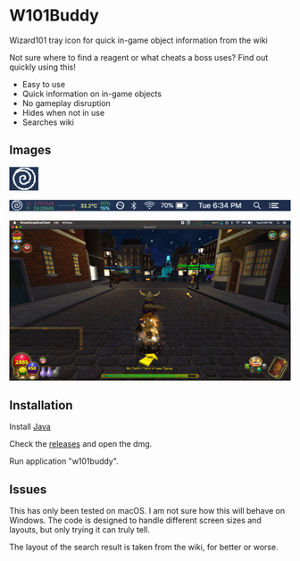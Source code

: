 # W101Buddy
Wizard101 tray icon for quick in-game object information from the wiki

Not sure where to find a reagent or what cheats a boss uses? Find out quickly using this!

- Easy to use
- Quick information on in-game objects
- No gameplay disruption 
- Hides when not in use
- Searches wiki

## Images

![Icon](/images/icon.png)

![Toolbar](/images/toolbar.png)

![Example](/images/ingame.gif)

## Installation
Install [Java](https://www.oracle.com/java/technologies/javase-jre8-downloads.html)

Check the [releases](https://github.com/connoryork/w101buddy/releases) and open the dmg.

Run application "w101buddy".

## Issues
This has only been tested on macOS. I am not sure how this will behave on Windows. The code is designed to handle different screen sizes and layouts, but only trying it can truly tell.

The layout of the search result is taken from the wiki, for better or worse.
